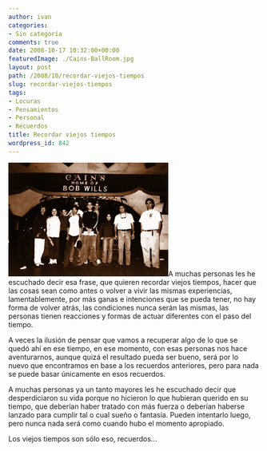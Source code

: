 ```yaml
---
author: ivan
categories:
- Sin categoría
comments: true
date: 2008-10-17 10:32:00+00:00
featuredImage: ./Cains-BallRoom.jpg
layout: post
path: /2008/10/recordar-viejos-tiempos
slug: recordar-viejos-tiempos
tags:
- Locuras
- Pensamientos
- Personal
- Recuerdos
title: Recordar viejos tiempos
wordpress_id: 842
---
```


[![](./Cains-BallRoom.jpg)](https://3.bp.blogspot.com/_T2UWuNJg3dQ/SPuRQvZHUhI/AAAAAAAAA_I/roCzWG9PU_E/s1600-h/Cain%27s+BallRoom.jpg)A muchas personas les he escuchado decir esa frase, que quieren recordar viejos tiempos, hacer que las cosas sean como antes o volver a vivir las mismas experiencias, lamentablemente, por más ganas e intenciones que se pueda tener, no hay forma de volver atrás, las condiciones nunca serán las mismas, las personas tienen reacciones y formas de actuar diferentes con el paso del tiempo.

A veces la ilusión de pensar que vamos a recuperar algo de lo que se quedó ahí en ese tiempo, en ese momento, con esas personas nos hace aventurarnos, aunque quizá el resultado pueda ser bueno, será por lo nuevo que encontramos en base a los recuerdos anteriores, pero para nada se puede basar únicamente en esos recuerdos.

A muchas personas ya un tanto mayores les he escuchado decir que desperdiciaron su vida porque no hicieron lo que hubieran querido en su tiempo, que deberían haber tratado con más fuerza o deberían haberse lanzado para cumplir tal o cual sueño o fantasía. Pueden intentarlo luego, pero nunca nada será como cuando hubo el momento apropiado.

Los viejos tiempos son sólo eso, recuerdos...
